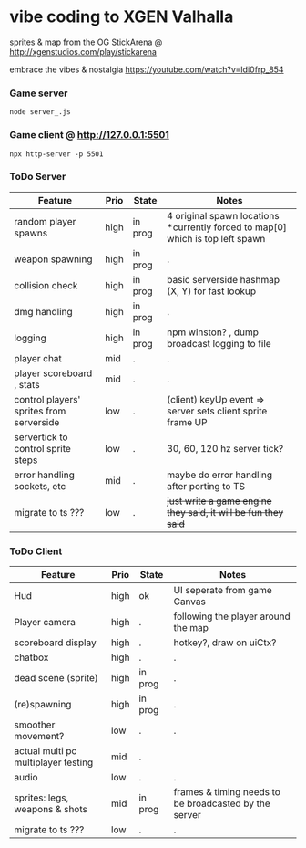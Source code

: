 # vibe coding to XGEN Valhalla
sprites & map from the OG StickArena @ http://xgenstudios.com/play/stickarena

embrace the vibes & nostalgia https://youtube.com/watch?v=Idi0frp_854

### Game server
```
node server_.js
```

### Game client @ http://127.0.0.1:5501
```
npx http-server -p 5501
```

### ToDo Server
| Feature | Prio | State | Notes |
|---|---|---|---|
| random player spawns | high | in prog | 4 original spawn locations *currently forced to map[0] which is top left spawn |
| weapon spawning | high | in prog | . |
| collision check | high | in prog | basic serverside hashmap (X, Y) for fast lookup |
| dmg handling | high | in prog | . |
| logging | high | in prog | npm winston? , dump broadcast logging to file |
| player chat | mid | . | . |
| player scoreboard , stats | mid | . | . |
| control players' sprites from serverside | low | . | (client) keyUp event => server sets client sprite frame UP |
| servertick to control sprite steps | low | . | 30, 60, 120 hz server tick? |
| error handling sockets, etc | mid | . | maybe do error handling after porting to TS |
| migrate to ts ??? | low | . | ~~just write a game engine they said, it will be fun they said~~ | 


### ToDo Client
| Feature | Prio | State | Notes |
|---|---|---|---|
| Hud | high | ok | UI seperate from game Canvas |
| Player camera | high | . | following the player around the map |
| scoreboard display | high | . | hotkey?, draw on uiCtx? | 
| chatbox | high | . | . |
| dead scene (sprite) | high | in prog | . |
| (re)spawning | high | in prog | . | 
| smoother movement? | low | . | . |
| actual multi pc multiplayer testing | mid | . |
| audio | low | . | . |
| sprites: legs, weapons & shots | mid | in prog | frames & timing needs to be broadcasted by the server |
| migrate to ts ??? | low | . | . | 



